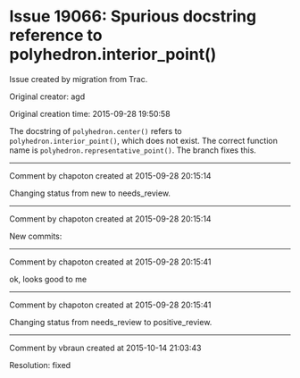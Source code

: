 # Issue 19066: Spurious docstring reference to polyhedron.interior_point()

Issue created by migration from Trac.

Original creator: agd

Original creation time: 2015-09-28 19:50:58

The docstring of `polyhedron.center()` refers to `polyhedron.interior_point()`, which does not exist. The correct function name is `polyhedron.representative_point()`. The branch fixes this.


---

Comment by chapoton created at 2015-09-28 20:15:14

Changing status from new to needs_review.


---

Comment by chapoton created at 2015-09-28 20:15:14

New commits:


---

Comment by chapoton created at 2015-09-28 20:15:41

ok, looks good to  me


---

Comment by chapoton created at 2015-09-28 20:15:41

Changing status from needs_review to positive_review.


---

Comment by vbraun created at 2015-10-14 21:03:43

Resolution: fixed
